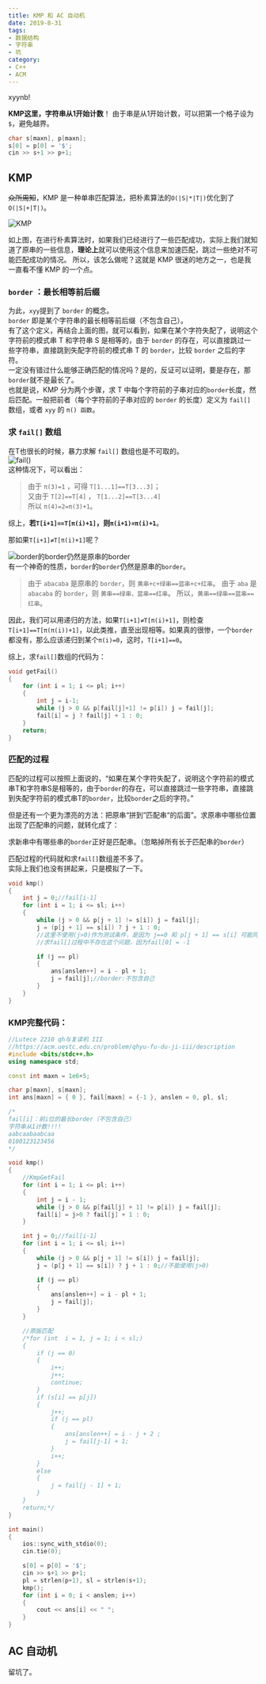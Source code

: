 ```yaml
---
title: KMP 和 AC 自动机
date: 2019-8-31
tags:
- 数据结构
- 字符串
- 坑
category:
- C++
- ACM
---
```


xyynb!

**KMP这里，字符串从1开始计数**！
由于串是从1开始计数，可以把第一个格子设为`$`，避免越界。

```c++
char s[maxn], p[maxn];
s[0] = p[0] = '$';
cin >> s+1 >> p+1;
```

## KMP

~~众所周知~~，KMP 是一种单串匹配算法，把朴素算法的`O(|S|*|T|)`优化到了`O(|S|+|T|)`。

![KMP](KMP.png)

如上图，在进行朴素算法时，如果我们已经进行了一些匹配成功，实际上我们就知道了原串的一些信息，**理论上**就可以使用这个信息来加速匹配，跳过一些绝对不可能匹配成功的情况。
所以，该怎么做呢？这就是 KMP 很迷的地方之一，也是我一直看不懂 KMP 的一个点。

### `border` ：最长相等前后缀

为此，`xyy`提到了 `border` 的概念。  
`border` 即是某个字符串的最长相等前后缀（不包含自己）。  
有了这个定义，再结合上面的图，就可以看到，如果在某个字符失配了，说明这个字符前的模式串 T 和字符串 S 是相等的，由于 `border` 的存在，可以直接跳过一些字符串，直接跳到失配字符前的模式串 T 的  `border`，比较 `border` 之后的字符。  
一定没有错过什么能够正确匹配的情况吗？是的，反证可以证明，要是存在，那`border`就不是最长了。  
也就是说，KMP 分为两个步骤，求 T 中每个字符前的子串对应的`border`长度，然后匹配。一般把前者（每个字符前的子串对应的 `border` 的长度）定义为 `fail[]` 数组，或者 `xyy` 的 `π() 函数`。

### 求 `fail[]` 数组

在T也很长的时候，暴力求解 `fail[]` 数组也是不可取的。  
![fail()](getFail.png)  
这种情况下，可以看出：

> 由于 `π(3)=1` ，可得 `T[1...1]==T[3...3]`；  
> 又由于 `T[2]==T[4]` ， `T[1...2]==T[3...4]`  
> 所以 `π(4)=2=π(3)+1`。

综上，**若`T[i+1]==T[π(i)+1]`，则`π(i+1)=π(i)+1`**。

那如果`T[i+1]≠T[π(i)+1]`呢？

![border的border仍然是原串的border](abacabadabacaba.png)  
有一个神奇的性质，`border`的`border`仍然是原串的`border`。

>由于 `abacaba` 是原串的 `border`，则 `黄串+c+绿串==蓝串+c+红串`。
由于 `aba` 是 `abacaba` 的 `border`，则 `黄串==绿串，蓝串==红串`。
所以，`黄串==绿串==蓝串==红串`。

因此，我们可以用递归的方法，如果`T[i+1]≠T[π(i)+1]`，则检查`T[i+1]==T[π(π(i))+1]`，以此类推，直至出现相等。如果真的很惨，一个`border`都没有，那么应该递归到某个`π(i)=0`，这时，`T[i+1]==0`。  

综上，求`fail[]`数组的代码为：

```c++
void getFail()
{
	for (int i = 1; i <= pl; i++)
	{
		int j = i-1;
		while (j > 0 && p[fail[j]+1] != p[i]) j = fail[j];
		fail[i] = j ? fail[j] + 1 : 0;
	}
	return;
}
```

### 匹配的过程

匹配的过程可以按照上面说的，“如果在某个字符失配了，说明这个字符前的模式串T和字符串S是相等的，由于`border`的存在，可以直接跳过一些字符串，直接跳到失配字符前的模式串T的`border`，比较`border`之后的字符。”

但是还有一个更为漂亮的方法：把原串“拼到”匹配串“的后面”。求原串中哪些位置出现了匹配串的问题，就转化成了：

求新串中有哪些串的`border`正好是匹配串。（忽略掉所有长于匹配串的`border`）

匹配过程的代码就和求`fail[]`数组差不多了。  
实际上我们也没有拼起来，只是模拟了一下。

```c++
void kmp()
{
	int j = 0;//fail[i-1]
	for (int i = 1; i <= sl; i++)
	{
		while (j > 0 && p[j + 1] != s[i]) j = fail[j];
		j = (p[j + 1] == s[i]) ? j + 1 : 0;
		//这里不使用(j>0)作为测试条件，是因为 j==0 和 p[j + 1] == s[i] 可能同时成立。
		//求fail[]过程中不存在这个问题，因为fail[0] = -1

		if (j == pl)
		{
			ans[anslen++] = i - pl + 1;
			j = fail[j];//border:不包含自己
		}
	}
}
```

### KMP完整代码：

```c++
//Lutece 2210 qh与复读机 III
//https://acm.uestc.edu.cn/problem/qhyu-fu-du-ji-iii/description
#include <bits/stdc++.h>
using namespace std;

const int maxn = 1e6+5;

char p[maxn], s[maxn];
int ans[maxn] = { 0 }, fail[maxn] = {-1 }, anslen = 0, pl, sl;

/*
fail[i]：前i位的最长border（不包含自己）
字符串从1计数!!!!
aabcaabaabcaa
0100123123456
*/

void kmp()
{
	//KmpGetFail
	for (int i = 1; i <= pl; i++)
	{
		int j = i - 1;
		while (j > 0 && p[fail[j] + 1] != p[i]) j = fail[j];
		fail[i] = j>0 ? fail[j] + 1 : 0;
	}

	int j = 0;//fail[i-1]
	for (int i = 1; i <= sl; i++)
	{
		while (j > 0 && p[j + 1] != s[i]) j = fail[j];
		j = (p[j + 1] == s[i]) ? j + 1 : 0;//不能使用(j>0)

		if (j == pl)
		{
			ans[anslen++] = i - pl + 1;
			j = fail[j];
		}
	}

	//原版匹配
	/*for (int  i = 1, j = 1; i < sl;)
	{
		if (j == 0)
		{
			i++;
			j++;
			continue;
		}
		if (s[i] == p[j])
		{
			j++;
			if (j == pl)
			{
				ans[anslen++] = i - j + 2 ;
				j = fail[j-1] + 1;
			}
			i++;
		}
		else
		{
			j = fail[j - 1] + 1;
		}
	}
	return;*/
}

int main()
{
	ios::sync_with_stdio(0);
	cin.tie(0);

	s[0] = p[0] = '$';
	cin >> s+1 >> p+1;
	pl = strlen(p+1), sl = strlen(s+1);
	kmp();
	for (int i = 0; i < anslen; i++)
	{
		cout << ans[i] << " ";
	}
}
```

## AC 自动机

留坑了。
